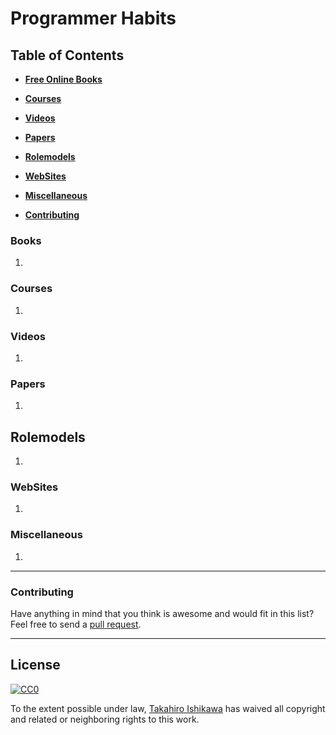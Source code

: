 # Programmer Habits 

## Table of Contents

* **[Free Online Books](#books)**  

* **[Courses](#courses)**  

* **[Videos](#videos)**  

* **[Papers](#papers)**  

* **[Rolemodels](#rolemodels)**  

* **[WebSites](#websites)**  

* **[Miscellaneous](#miscellaneous)**  

* **[Contributing](#contributing)**  


### Books

1.  
 
### Courses

1.  

### Videos

1.  

### Papers

1.  

## Rolemodels

1. 

### WebSites

1.  

### Miscellaneous

1.  

-----
### Contributing
Have anything in mind that you think is awesome and would fit in this list? Feel free to send a [pull request](https://github.com/HiroIshikawa/programmer-habits/pulls). 

-----
## License

[![CC0](http://i.creativecommons.org/p/zero/1.0/88x31.png)](http://creativecommons.org/publicdomain/zero/1.0/)

To the extent possible under law, [Takahiro Ishikawa](https://linkedin.com/in/takahiroishikawa) has waived all copyright and related or neighboring rights to this work.